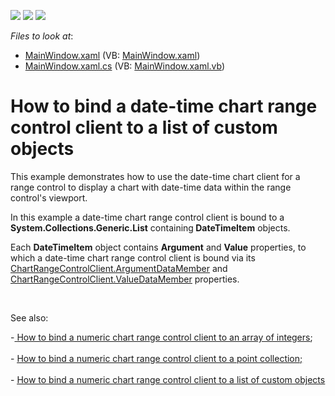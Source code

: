 <!-- default badges list -->
![](https://img.shields.io/endpoint?url=https://codecentral.devexpress.com/api/v1/VersionRange/128568744/22.2.2%2B)
[![](https://img.shields.io/badge/Open_in_DevExpress_Support_Center-FF7200?style=flat-square&logo=DevExpress&logoColor=white)](https://supportcenter.devexpress.com/ticket/details/E5111)
[![](https://img.shields.io/badge/📖_How_to_use_DevExpress_Examples-e9f6fc?style=flat-square)](https://docs.devexpress.com/GeneralInformation/403183)
<!-- default badges end -->
<!-- default file list -->
*Files to look at*:

* [MainWindow.xaml](./CS/DateTimeChartRangeControlClient/MainWindow.xaml) (VB: [MainWindow.xaml](./VB/DateTimeChartRangeControlClient/MainWindow.xaml))
* [MainWindow.xaml.cs](./CS/DateTimeChartRangeControlClient/MainWindow.xaml.cs) (VB: [MainWindow.xaml.vb](./VB/DateTimeChartRangeControlClient/MainWindow.xaml.vb))
<!-- default file list end -->
# How to bind a date-time chart range control client to a list of custom objects


<p>This example demonstrates how to use the date-time chart client for a range control to display a chart with date-time data within the range control's viewport.</p><p>In this example a date-time chart range control client is bound to a <strong>System.Collections.Generic.List</strong> containing<strong> </strong><strong>DateTime</strong><strong>Item</strong> objects.<br />
</p><p>Each <strong>DateTime</strong><strong>Item</strong> object contains <strong>Argument</strong> and <strong>Value</strong> properties, to which a date-time chart range control client is bound via its <a href="https://documentation.devexpress.com/#WPF/DevExpressXpfChartsRangeControlClientChartRangeControlClient_ArgumentDataMembertopic"><u>ChartRangeControlClient.ArgumentDataMember</u></a> and <a href="https://documentation.devexpress.com/#WPF/DevExpressXpfChartsRangeControlClientChartRangeControlClient_ValueDataMembertopic"><u>ChartRangeControlClient.ValueDataMember</u></a> properties. </p><br />
<p>See also:</p><p>-<u> </u><a href="https://www.devexpress.com/Support/Center/CodeCentral/ViewExample.aspx?exampleId=E5110"><u>How to bind a numeric chart range control client to an array of integers</u></a>;<u><br />
</u><br />
- <a href="https://www.devexpress.com/Support/Center/CodeCentral/ViewExample.aspx?exampleId=E5190"><u>How to bind a numeric chart range control client to a point collection</u></a><u>;</u><u><br />
</u><u><br />
</u>- <a href="https://www.devexpress.com/Support/Center/CodeCentral/ViewExample.aspx?exampleId=E5193"><u>How to bind a numeric chart range control client to a list of custom objects</u></a></p>

<br/>


